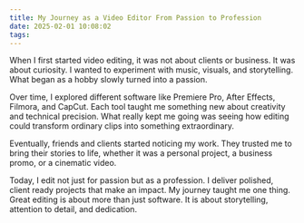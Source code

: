 ```yaml
---
title: My Journey as a Video Editor From Passion to Profession
date: 2025-02-01 10:08:02
tags:
---
```

When I first started video editing, it was not about clients or business. It was about curiosity. I wanted to experiment with music, visuals, and storytelling. What began as a hobby slowly turned into a passion.

Over time, I explored different software like Premiere Pro, After Effects, Filmora, and CapCut. Each tool taught me something new about creativity and technical precision. What really kept me going was seeing how editing could transform ordinary clips into something extraordinary.

Eventually, friends and clients started noticing my work. They trusted me to bring their stories to life, whether it was a personal project, a business promo, or a cinematic video.

Today, I edit not just for passion but as a profession. I deliver polished, client ready projects that make an impact. My journey taught me one thing. Great editing is about more than just software. It is about storytelling, attention to detail, and dedication.